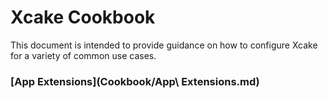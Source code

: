 # Xcake Cookbook
This document is intended to provide guidance on how to configure Xcake for a variety of common use cases.

### [App Extensions](Cookbook/App\ Extensions.md)
